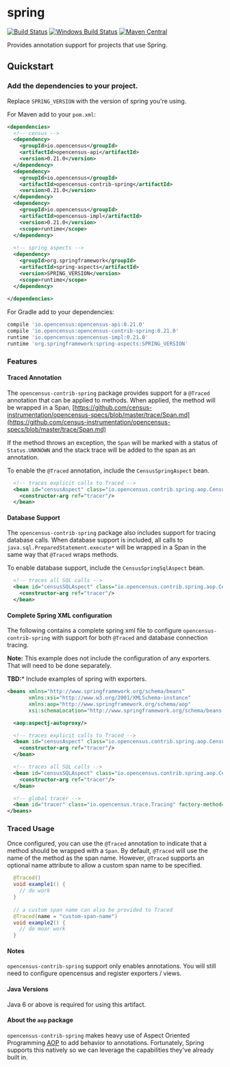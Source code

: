 # spring
[![Build Status][travis-image]][travis-url]
[![Windows Build Status][appveyor-image]][appveyor-url]
[![Maven Central][maven-image]][maven-url]

Provides annotation support for projects that use Spring.  

## Quickstart

### Add the dependencies to your project.

Replace `SPRING_VERSION` with the version of spring you're using.

For Maven add to your `pom.xml`:
```xml
<dependencies>
  <!-- census -->
  <dependency>
    <groupId>io.opencensus</groupId>
    <artifactId>opencensus-api</artifactId>
    <version>0.21.0</version>
  </dependency>
  <dependency>
    <groupId>io.opencensus</groupId>
    <artifactId>opencensus-contrib-spring</artifactId>
    <version>0.21.0</version>
  </dependency>
  <dependency>
    <groupId>io.opencensus</groupId>
    <artifactId>opencensus-impl</artifactId>
    <version>0.21.0</version>
    <scope>runtime</scope>
  </dependency>
  
  <!-- spring aspects -->
  <dependency>
    <groupId>org.springframework</groupId>
    <artifactId>spring-aspects</artifactId>
    <version>SPRING_VERSION</version>
    <scope>runtime</scope>
  </dependency>
  
</dependencies>
```

For Gradle add to your dependencies:
```groovy
compile 'io.opencensus:opencensus-api:0.21.0'
compile 'io.opencensus:opencensus-contrib-spring:0.21.0'
runtime 'io.opencensus:opencensus-impl:0.21.0'
runtime 'org.springframework:spring-aspects:SPRING_VERSION'
```

### Features

#### Traced Annotation

The `opencensus-contrib-spring` package provides support for a `@Traced` annotation 
that can be applied to methods.  When applied, the method will be wrapped in a 
Span, [https://github.com/census-instrumentation/opencensus-specs/blob/master/trace/Span.md](https://github.com/census-instrumentation/opencensus-specs/blob/master/trace/Span.md)

If the method throws an exception, the `Span` will be marked with a status of `Status.UNKNOWN`
and the stack trace will be added to the span as an annotation.

To enable the `@Traced` annotation, include the `CensusSpringAspect` bean.

```xml
  <!-- traces explicit calls to Traced -->
  <bean id="censusAspect" class="io.opencensus.contrib.spring.aop.CensusSpringAspect">
    <constructor-arg ref="tracer"/>
  </bean>
```

#### Database Support

The `opencensus-contrib-spring` package also includes support for tracing database
calls.  When database support is included, all calls to `java.sql.PreparedStatement.execute*`
will be wrapped in a Span in the same way that `@Traced` wraps methods.

To enable database support, include the `CensusSpringSqlAspect` bean.

```xml
  <!-- traces all SQL calls -->
  <bean id="censusSQLAspect" class="io.opencensus.contrib.spring.aop.CensusSpringSqlAspect">
    <constructor-arg ref="tracer"/>
  </bean>
```

#### Complete Spring XML configuration

The following contains a complete spring xml file to configure `opencensus-contrib-spring` 
with support for both `@Traced` and database connection tracing.

**Note:** This example does not include the configuration of any exporters. That will 
need to be done separately.

**TBD:*** Include examples of spring with exporters.

```xml
<beans xmlns="http://www.springframework.org/schema/beans"
       xmlns:xsi="http://www.w3.org/2001/XMLSchema-instance"
       xmlns:aop="http://www.springframework.org/schema/aop"
       xsi:schemaLocation="http://www.springframework.org/schema/beans http://www.springframework.org/schema/beans/spring-beans-3.2.xsd http://www.springframework.org/schema/aop http://www.springframework.org/schema/aop/spring-aop.xsd">

  <aop:aspectj-autoproxy/>

  <!-- traces explicit calls to Traced -->
  <bean id="censusAspect" class="io.opencensus.contrib.spring.aop.CensusSpringAspect">
    <constructor-arg ref="tracer"/>
  </bean>

  <!-- traces all SQL calls -->
  <bean id="censusSQLAspect" class="io.opencensus.contrib.spring.aop.CensusSpringSqlAspect">
    <constructor-arg ref="tracer"/>
  </bean>

  <!-- global tracer -->
  <bean id="tracer" class="io.opencensus.trace.Tracing" factory-method="getTracer"/>
</beans>
```

### Traced Usage 

Once configured, you can use the `@Traced` annotation to indicate that a method should 
be wrapped with a `Span`.  By default, `@Traced` will use the name of the method as the
span name.  However, `@Traced` supports an optional name attribute to allow a custom
span name to be specified.

```java
  @Traced()
  void example1() {
    // do work
  }
  
  // a custom span name can also be provided to Traced
  @Traced(name = "custom-span-name")
  void example2() {
    // do moar work
  }
```

#### Notes

`opencensus-contrib-spring` support only enables annotations.  You will still need to configure opencensus and register exporters / views.

[travis-image]: https://travis-ci.org/census-instrumentation/opencensus-java.svg?branch=master
[travis-url]: https://travis-ci.org/census-instrumentation/opencensus-java
[appveyor-image]: https://ci.appveyor.com/api/projects/status/hxthmpkxar4jq4be/branch/master?svg=true
[appveyor-url]: https://ci.appveyor.com/project/opencensusjavateam/opencensus-java/branch/master
[maven-image]: https://maven-badges.herokuapp.com/maven-central/io.opencensus/opencensus-contrib-spring/badge.svg
[maven-url]: https://maven-badges.herokuapp.com/maven-central/io.opencensus/opencensus-contrib-spring

#### Java Versions

Java 6 or above is required for using this artifact.

#### About the `aop` package

`opencensus-contrib-spring` makes heavy use of Aspect Oriented Programming [AOP](https://en.wikipedia.org/wiki/Aspect-oriented_programming) to 
add behavior to annotations.  Fortunately, Spring supports this natively so we can leverage the capabilities they've already built in. 
